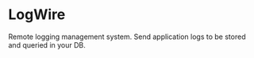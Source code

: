 # LogWire

Remote logging management system. Send application logs to be stored and queried in your DB.